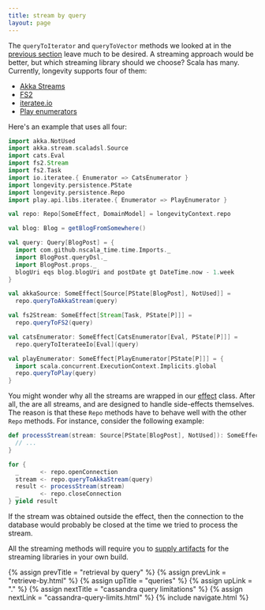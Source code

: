 ```yaml
---
title: stream by query
layout: page
---
```


The `queryToIterator` and `queryToVector` methods we looked at in the [previous
section](retrieve-by.html) leave much to be desired. A streaming approach would be better, but which
streaming library should we choose? Scala has many. Currently, longevity supports four of them:

- [Akka Streams](http://doc.akka.io/docs/akka/2.5.2/scala/stream/index.html)
- [FS2](https://github.com/functional-streams-for-scala/fs2)
- [iteratee.io](https://github.com/travisbrown/iteratee)
- [Play enumerators](https://www.playframework.com/documentation/2.5.x/Enumerators)

Here's an example that uses all four:

```scala
import akka.NotUsed
import akka.stream.scaladsl.Source
import cats.Eval
import fs2.Stream
import fs2.Task
import io.iteratee.{ Enumerator => CatsEnumerator }
import longevity.persistence.PState
import longevity.persistence.Repo
import play.api.libs.iteratee.{ Enumerator => PlayEnumerator }

val repo: Repo[SomeEffect, DomainModel] = longevityContext.repo

val blog: Blog = getBlogFromSomewhere()

val query: Query[BlogPost] = {
  import com.github.nscala_time.time.Imports._
  import BlogPost.queryDsl._
  import BlogPost.props._
  blogUri eqs blog.blogUri and postDate gt DateTime.now - 1.week
}

val akkaSource: SomeEffect[Source[PState[BlogPost], NotUsed]] =
  repo.queryToAkkaStream(query)

val fs2Stream: SomeEffect[Stream[Task, PState[P]]] =
  repo.queryToFS2(query)

val catsEnumerator: SomeEffect[CatsEnumerator[Eval, PState[P]]] =
  repo.queryToIterateeIo[Eval](query)

val playEnumerator: SomeEffect[PlayEnumerator[PState[P]]] = {
  import scala.concurrent.ExecutionContext.Implicits.global
  repo.queryToPlay(query)
}
```

You might wonder why all the streams are wrapped in our [effect](../context/effects.html) class.
After all, the are all streams, and are designed to handle side-effects themselves. The reason is
that these `Repo` methods have to behave well with the other `Repo` methods. For instance, consider
the following example:

```scala
def processStream(stream: Source[PState[BlogPost], NotUsed]): SomeEffect[Result] = {
  // ...
}

for {
  _      <- repo.openConnection
  stream <- repo.queryToAkkaStream(query)
  result <- processStream(stream)
  _      <- repo.closeConnection
} yield result
```

If the stream was obtained outside the effect, then the connection to the database would probably be
closed at the time we tried to process the stream.

All the streaming methods will require you to [supply
artifacts](../prelims/project-setup.html#supplying-optional-dependencies) for the streaming
libraries in your own build.

{% assign prevTitle = "retrieval by query" %}
{% assign prevLink  = "retrieve-by.html" %}
{% assign upTitle   = "queries" %}
{% assign upLink    = "." %}
{% assign nextTitle = "cassandra query limitations" %}
{% assign nextLink  = "cassandra-query-limits.html" %}
{% include navigate.html %}

